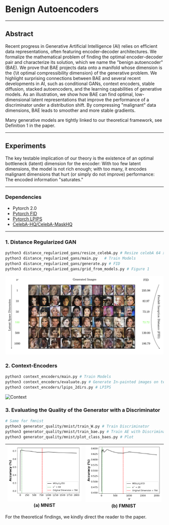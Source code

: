 # Benign Autoencoders

-----------

## Abstract

Recent progress in Generative Artificial Intelligence (AI) relies on efficient data representations, often featuring encoder-decoder architectures. We formalize the mathematical problem of finding the optimal encoder-decoder pair and characterize its solution, which we name the "benign autoencoder" (BAE). We prove that BAE projects data onto a manifold whose dimension is the {\it optimal compressibility dimension} of the generative problem. 
We highlight surprising connections between BAE and several recent developments in AI, such as conditional GANs, context encoders, stable diffusion, stacked autoencoders, and the learning capabilities of generative models. As an illustration, we show how BAE can find optimal, low-dimensional latent representations that improve the performance of a discriminator under a distribution shift. By compressing "malignant" data dimensions, BAE leads to smoother and more stable gradients.

Many generative models are tightly linked to our theoretical framework, see Definition 1 in the paper.

----------

## Experiments

The key testable implication of our theory is the existence of an optimal bottleneck (latent) dimension for the encoder: With too few latent dimensions, the model is not rich enough; with too many, it encodes malignant dimensions that hurt (or simply do not improve) performance: The encoded information "saturates."

------------

### Dependencies

- Pytorch 2.0
- [Pytorch FID](https://github.com/mseitzer/pytorch-fid)
- [Pytorch LPIPS](https://github.com/richzhang/PerceptualSimilarity)
- [CelebA-HQ/CelebA-MaskHQ](https://mmlab.ie.cuhk.edu.hk/projects/CelebA.html)
-----------

### 1. Distance Regularized GAN


```bash
python3 distance_regularized_gans/resize_celebA.py # Resize celebA 64 x 64
python3 distance_regularized_gans/main.py   # Train Models
python3 distance_regularized_gans/generate.py # FID
python3 distance_regularized_gans/grid_from_models.py # Figure 1
```

![CelebA](assets/celebA.png)

### 2. Context-Encoders

```bash
python3 context_encoders/main.py # Train Models
python3 context_encoders/evaluate.py # Generate In-painted images on test data
python3 context_encoders/lpips_2dirs.py # LPIPS
```
![Context](assets/context.png)

### 3. Evaluating the Quality of the Generator with a Discriminator

```bash
# Same for fmnist
python3 generator_quality/mnist/train_W.py # Train Discriminator
python3 generator_quality/mnist/train_bae.py # Train AE with Discriminator Penalty
python3 generator_quality/mnist/plot_class_baes.py # Plot
```

| <img src="assets/mnist.png"><center>(a) MNIST</center> | <img src="assets/fmnist.png"><center>(b) FMNIST</center> | 
|-----------------------------------|-------------------------------------|

For the theoretical findings, we kindly direct the reader to the paper.